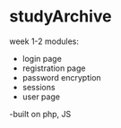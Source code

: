 # studyArchive
week 1-2
modules:
  * login page
  * registration page
  * password encryption
  * sessions
  * user page
  
-built on php, JS   
  
